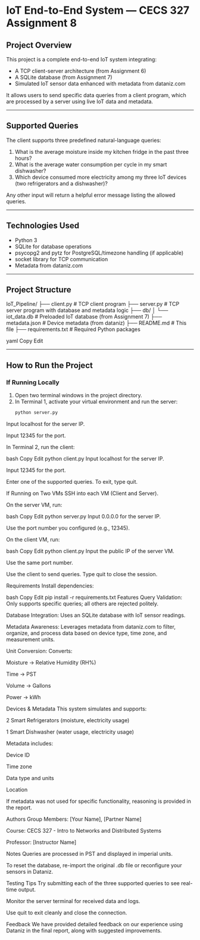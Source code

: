 # IoT End-to-End System — CECS 327 Assignment 8

## Project Overview

This project is a complete end-to-end IoT system integrating:
- A TCP client-server architecture (from Assignment 6)
- A SQLite database (from Assignment 7)
- Simulated IoT sensor data enhanced with metadata from dataniz.com

It allows users to send specific data queries from a client program, which are processed by a server using live IoT data and metadata.

---

## Supported Queries

The client supports three predefined natural-language queries:
1. What is the average moisture inside my kitchen fridge in the past three hours?
2. What is the average water consumption per cycle in my smart dishwasher?
3. Which device consumed more electricity among my three IoT devices (two refrigerators and a dishwasher)?

Any other input will return a helpful error message listing the allowed queries.

---

## Technologies Used

- Python 3
- SQLite for database operations
- psycopg2 and pytz for PostgreSQL/timezone handling (if applicable)
- socket library for TCP communication
- Metadata from dataniz.com

---

## Project Structure

IoT_Pipeline/
├── client.py # TCP client program
├── server.py # TCP server program with database and metadata logic
├── db/
│ └── iot_data.db # Preloaded IoT database (from Assignment 7)
├── metadata.json # Device metadata (from dataniz)
├── README.md # This file
├── requirements.txt # Required Python packages

yaml
Copy
Edit

---

## How to Run the Project

### If Running Locally

1. Open two terminal windows in the project directory.
2. In Terminal 1, activate your virtual environment and run the server:
   ```bash
   python server.py
Input localhost for the server IP.

Input 12345 for the port.

In Terminal 2, run the client:

bash
Copy
Edit
python client.py
Input localhost for the server IP.

Input 12345 for the port.

Enter one of the supported queries. To exit, type quit.

If Running on Two VMs
SSH into each VM (Client and Server).

On the server VM, run:

bash
Copy
Edit
python server.py
Input 0.0.0.0 for the server IP.

Use the port number you configured (e.g., 12345).

On the client VM, run:

bash
Copy
Edit
python client.py
Input the public IP of the server VM.

Use the same port number.

Use the client to send queries. Type quit to close the session.

Requirements
Install dependencies:

bash
Copy
Edit
pip install -r requirements.txt
Features
Query Validation: Only supports specific queries; all others are rejected politely.

Database Integration: Uses an SQLite database with IoT sensor readings.

Metadata Awareness: Leverages metadata from dataniz.com to filter, organize, and process data based on device type, time zone, and measurement units.

Unit Conversion: Converts:

Moisture → Relative Humidity (RH%)

Time → PST

Volume → Gallons

Power → kWh

Devices & Metadata
This system simulates and supports:

2 Smart Refrigerators (moisture, electricity usage)

1 Smart Dishwasher (water usage, electricity usage)

Metadata includes:

Device ID

Time zone

Data type and units

Location

If metadata was not used for specific functionality, reasoning is provided in the report.

Authors
Group Members: [Your Name], [Partner Name]

Course: CECS 327 - Intro to Networks and Distributed Systems

Professor: [Instructor Name]

Notes
Queries are processed in PST and displayed in imperial units.

To reset the database, re-import the original .db file or reconfigure your sensors in Dataniz.

Testing Tips
Try submitting each of the three supported queries to see real-time output.

Monitor the server terminal for received data and logs.

Use quit to exit cleanly and close the connection.

Feedback
We have provided detailed feedback on our experience using Dataniz in the final report, along with suggested improvements.